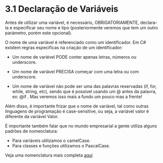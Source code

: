 # 3.1 Declaração de Variáveis

Antes de utilizar uma variável, é necessário, OBRIGATORIAMENTE, declara-la e especificar seu nome e tipo (posteriormente veremos que tem um outro parámetro, porém este opcional).

O nome de uma variável é referenciado como um identificador. Em C# existem regras específicas na criação de um identificador:

-   Um nome de variével PODE conter apenas letras, números ou underscore.

-   Um nome de variável PRECISA começar com uma letra ou com underscore.

-   Um nome de variável não pode ser uma das palavras reservadas (if, for, while, string, etc), sendo que é possível usando um @ antes da palavra, ex: @if . Mas veremos isso mais a fundo um pouco mas a frente!

Além disso, é importante frizar que o nome de variável, tal como outras linguagens de programação é case-sensitive, ou seja, a variável valor é diferente da variável Valor.

É importante também falar que no mundo empresarial a gente utiliza alguns padrões de nomenclatura:

-   Para variáveis utilizamos o camelCase.
-   Para classes e funções utilizamos o PascalCase.

Veja uma nomenclatura mais completa [aqui](https://github.com/Speckoz/Nomenclatura)
